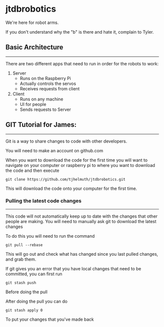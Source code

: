 # jtdbrobotics

We're here for robot arms.

If you don't understand why the "b" is there and hate it, complain to Tyler.

## Basic Architecture
____

There are two different apps that need to run in order for the robots to work:

1. Server
    - Runs on the Raspberry Pi
    - Actually controls the servos
    - Receives requests from client
2. Client
    - Runs on any machine
    - UI for people
    - Sends requests to Server

## GIT Tutorial for James:
____

Git is a way to share changes to code with other developers.

You will need to make an account on github.com

When you want to download the code for the first time you will want to navigate on your computer or raspberry pi to where you want to download the code and then execute

    git clone https://github.com/tjhelmuth/jtdbrobotics.git

This will download the code onto your computer for the first time.

### Pulling the latest code changes
____

This code will not automatically keep up to date with the changes that other people are making. You will need to manually ask git to download the latest changes

To do this you will need to run the command

    git pull --rebase

This will go out and check what has changed since you last pulled changes, and grab them.

If git gives you an error that you have local changes that need to be committed, you can first run

    git stash push

Before doing the pull

After doing the pull you can do 

    git stash apply 0

To put your changes that you've made back

